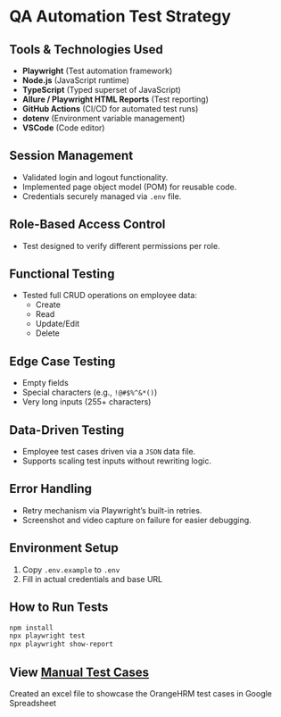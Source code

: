 # QA Automation Test Strategy

## Tools & Technologies Used
- **Playwright** (Test automation framework)
- **Node.js** (JavaScript runtime)
- **TypeScript** (Typed superset of JavaScript)
- **Allure / Playwright HTML Reports** (Test reporting)
- **GitHub Actions** (CI/CD for automated test runs)
- **dotenv** (Environment variable management)
- **VSCode** (Code editor)

## Session Management
- Validated login and logout functionality.
- Implemented page object model (POM) for reusable code.
- Credentials securely managed via `.env` file.

## Role-Based Access Control
- Test designed to verify different permissions per role.

## Functional Testing
- Tested full CRUD operations on employee data:
  - Create
  - Read 
  - Update/Edit
  - Delete

## Edge Case Testing
- Empty fields
- Special characters (e.g., `!@#$%^&*()`)
- Very long inputs (255+ characters)

## Data-Driven Testing
- Employee test cases driven via a `JSON` data file.
- Supports scaling test inputs without rewriting logic.

## Error Handling
- Retry mechanism via Playwright’s built-in retries.
- Screenshot and video capture on failure for easier debugging.

## Environment Setup
1. Copy `.env.example` to `.env`
2. Fill in actual credentials and base URL

## How to Run Tests
```bash
npm install
npx playwright test
npx playwright show-report
```
## View [Manual Test Cases](./test-cases.md)
Created an excel file to showcase the OrangeHRM test cases in Google Spreadsheet
